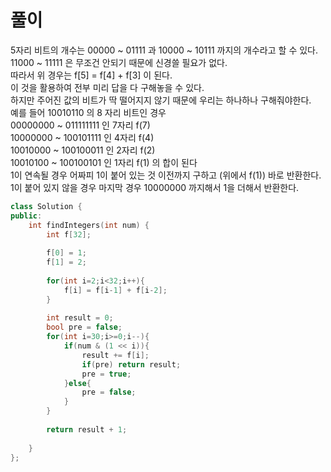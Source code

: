 # 풀이
5자리 비트의 개수는 00000 ~ 01111 과 10000 ~ 10111 까지의 개수라고 할 수 있다.   
11000 ~ 11111 은 무조건 안되기 때문에 신경쓸 필요가 없다.   
따라서 위 경우는 f[5] = f[4] + f[3] 이 된다.    
이 것을 활용하여 전부 미리 답을 다 구해놓을 수 있다.   
하지만 주어진 값의 비트가 딱 떨어지지 않기 때문에 우리는 하나하나 구해줘야한다.   
예를 들어 10010110 의 8 자리 비트인 경우   
00000000 ~ 011111111 인 7자리 f(7)   
10000000 ~ 100101111 인 4자리 f(4)      
10010000 ~ 100100011 인 2자리 f(2)   
10010100 ~ 100100101 인 1자리 f(1) 의 합이 된다   
1이 연속될 경우 어짜피 1이 붙어 있는 것 이전까지 구하고 (위에서 f(1)) 바로 반환한다.
1이 붙어 있지 않을 경우 마지막 경우 10000000 까지해서 1을 더해서 반환한다.    
```c++
class Solution {
public: 
    int findIntegers(int num) {
        int f[32];
        
        f[0] = 1;
        f[1] = 2;
        
        for(int i=2;i<32;i++){
            f[i] = f[i-1] + f[i-2];
        }
        
        int result = 0;
        bool pre = false;
        for(int i=30;i>=0;i--){
            if(num & (1 << i)){
                result += f[i];
                if(pre) return result;
                pre = true;
            }else{
                pre = false;
            }
        }
        
        return result + 1;
    
    }
};
```